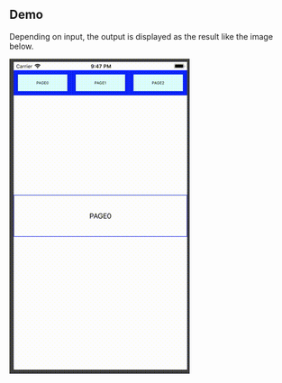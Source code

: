 ## Demo

Depending on input, the output is displayed as the result like the image below.


![result](https://github.com/sachiko-kame/UITabSample/blob/736d03ff4cf2d7b81520dee0288af0183d9debcd/タブUIsampleNew.gif)
